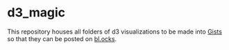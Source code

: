 # d3_magic
This repository houses all folders of d3 visualizations to be made into [Gists](https://help.github.com/articles/about-gists/ "About gists") so that they can be posted on [bl.ocks](http://bost.ocks.org/mike/block/ "Let's Make a Block"). 

